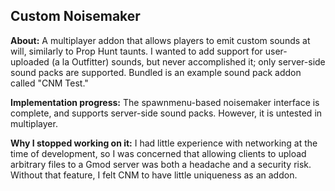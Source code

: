 ## Custom Noisemaker

**About:**
A multiplayer addon that allows players to emit custom sounds at will, similarly to Prop Hunt taunts. I wanted to add support for user-uploaded (a la Outfitter) sounds, but never accomplished it; only server-side sound packs are supported. Bundled is an example sound pack addon called "CNM Test."

**Implementation progress:**
The spawnmenu-based noisemaker interface is complete, and supports server-side sound packs. However, it is untested in multiplayer.

**Why I stopped working on it:**
I had little experience with networking at the time of development, so I was concerned that allowing clients to upload arbitrary files to a Gmod server was both a headache and a security risk. Without that feature, I felt CNM to have little uniqueness as an addon.